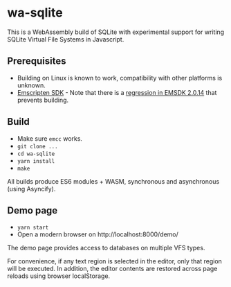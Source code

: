 # wa-sqlite
This is a WebAssembly build of SQLite with experimental support for writing SQLite Virtual File Systems in Javascript.

## Prerequisites
* Building on Linux is known to work, compatibility with other platforms is unknown.
* [Emscripten SDK](https://emscripten.org/docs/getting_started/downloads.html) - Note that there is a [regression in EMSDK 2.0.14](https://github.com/emscripten-core/emscripten/issues/13858) that prevents building.

## Build
* Make sure `emcc` works.
* `git clone ...`
* `cd wa-sqlite`
* `yarn install`
* `make`

All builds produce ES6 modules + WASM, synchronous and asynchronous (using Asyncify).

## Demo page
* `yarn start`
* Open a modern browser on http://localhost:8000/demo/

The demo page provides access to databases on multiple VFS types.

For convenience, if any text region is selected in the editor, only that region will be executed. In addition, the editor contents are restored across page reloads using browser localStorage.
